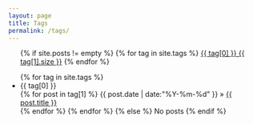 ```yaml
---
layout: page
title: Tags
permalink: /tags/
---
```

<div class="post-inner">
<ul class="tags-box">
{% if site.posts != empty %}
{% for tag in site.tags %}
<a href="#{{ tag[0] }}" title="{{ tag[0] }}" rel="{{ tag[1].size }}">{{ tag[0] }}<span class="size"> {{ tag[1].size }}</span></a>
{% endfor %}
</ul>

<ul class="tags-box">
{% for tag in site.tags %}
<li  id="{{ tag[0] }}">{{ tag[0] }}</li>
{% for post in tag[1] %}
<time datetime="{{ post.date | date:"%Y-%m-%d" }}">{{ post.date | date:"%Y-%m-%d" }}</time> &raquo;
<a href="{{ site.baseurl }}{{ post.url }}" title="{{ post.title }}">{{ post.title }}</a><br />
{% endfor %}
{% endfor %}
{% else %}
<span>No posts</span>
{% endif %}
</ul>
</div>
